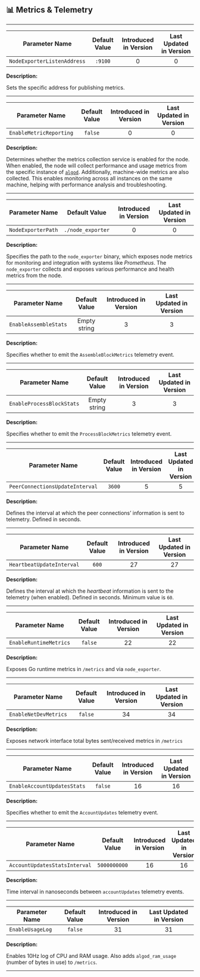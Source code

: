## 📊 Metrics & Telemetry

---

| Parameter Name              | Default Value | Introduced in Version | Last Updated in Version |
|-----------------------------|:-------------:|:---------------------:|:-----------------------:|
| `NodeExporterListenAddress` |    `:9100`    |           0           |            0            |

**Description:**

Sets the specific address for publishing metrics.

---

| Parameter Name          | Default Value | Introduced in Version | Last Updated in Version |
|-------------------------|:-------------:|:---------------------:|:-----------------------:|
| `EnableMetricReporting` |    `false`    |           0           |            0            |

**Description:**

Determines whether the metrics collection service is enabled for the node. When
enabled, the node will collect performance and usage metrics from the specific instance
of [`algod`](./node-nn-algod.md). Additionally, machine-wide metrics
are also collected. This enables monitoring across all instances on the same machine,
helping with performance analysis and troubleshooting.

---

| Parameter Name     |   Default Value   | Introduced in Version | Last Updated in Version |
|--------------------|:-----------------:|:---------------------:|:-----------------------:|
| `NodeExporterPath` | `./node_exporter` |           0           |            0            |

**Description:**

Specifies the path to the `node_exporter` binary, which exposes node metrics for
monitoring and integration with systems like _Prometheus_. The `node_exporter` collects
and exposes various performance and health metrics from the node.

---

| Parameter Name        | Default Value | Introduced in Version | Last Updated in Version |
|-----------------------|:-------------:|:---------------------:|:-----------------------:|
| `EnableAssembleStats` | Empty string  |           3           |            3            |

**Description:**

Specifies whether to emit the `AssembleBlockMetrics` telemetry event.

---

| Parameter Name            | Default Value | Introduced in Version | Last Updated in Version |
|---------------------------|:-------------:|:---------------------:|:-----------------------:|
| `EnableProcessBlockStats` | Empty string  |           3           |            3            |

**Description:**

Specifies whether to emit the `ProcessBlockMetrics` telemetry event.

---

| Parameter Name                  | Default Value | Introduced in Version | Last Updated in Version |
|---------------------------------|:-------------:|:---------------------:|:-----------------------:|
| `PeerConnectionsUpdateInterval` |    `3600`     |           5           |            5            |

**Description:**

Defines the interval at which the peer connections’ information is sent to telemetry.
Defined in seconds.

---

| Parameter Name            | Default Value | Introduced in Version | Last Updated in Version |
|---------------------------|:-------------:|:---------------------:|:-----------------------:|
| `HeartbeatUpdateInterval` |     `600`     |          27           |           27            |

**Description:**

Defines the interval at which the _heartbeat_ information is sent to the telemetry
(when enabled). Defined in seconds. Minimum value is `60`.

---

| Parameter Name         | Default Value | Introduced in Version | Last Updated in Version |
|------------------------|:-------------:|:---------------------:|:-----------------------:|
| `EnableRuntimeMetrics` |    `false`    |          22           |           22            |

**Description:**

Exposes Go runtime metrics in `/metrics` and via `node_exporter`.

---

| Parameter Name        | Default Value | Introduced in Version | Last Updated in Version |
|-----------------------|:-------------:|:---------------------:|:-----------------------:|
| `EnableNetDevMetrics` |    `false`    |          34           |           34            |

**Description:**

Exposes network interface total bytes sent/received metrics in `/metrics`

---

| Parameter Name              | Default Value | Introduced in Version | Last Updated in Version |
|-----------------------------|:-------------:|:---------------------:|:-----------------------:|
| `EnableAccountUpdatesStats` |    `false`    |          16           |           16            |

**Description:**

Specifies whether to emit the `AccountUpdates` telemetry event.

---

| Parameter Name                | Default Value | Introduced in Version | Last Updated in Version |
|-------------------------------|:-------------:|:---------------------:|:-----------------------:|
| `AccountUpdatesStatsInterval` | `5000000000`  |          16           |           16            |

**Description:**

Time interval in nanoseconds between `accountUpdates` telemetry events.

---

| Parameter Name   | Default Value | Introduced in Version | Last Updated in Version |
|------------------|:-------------:|:---------------------:|:-----------------------:|
| `EnableUsageLog` |    `false`    |          31           |           31            |

**Description:**

Enables 10Hz log of CPU and RAM usage. Also adds `algod_ram_usage` (number of bytes
in use) to `/metrics`.

---
